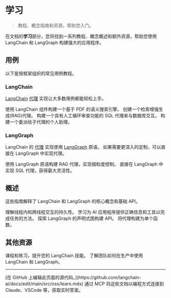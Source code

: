 # 学习

> 教程、概念指南和资源，帮助您入门。

在文档的**学习**部分，您将找到一系列教程、概念概述和额外资源，帮助您使用 LangChain 和 LangGraph 构建强大的应用程序。

## 用例

以下是按框架组织的常见用例教程。

### LangChain

[LangChain](/oss/python/langchain/overview) [代理](/oss/python/langchain/agents) 实现让大多数用例都能轻松上手。

<Card title="语义搜索" icon="magnifying-glass" href="/oss/python/langchain/knowledge-base" horizontal>
  使用 LangChain 组件构建一个基于 PDF 的语义搜索引擎。
</Card>

<Card title="RAG 代理" icon="user-magnifying-glass" href="/oss/python/langchain/rag" horizontal>
  创建一个检索增强生成(RAG)代理。
</Card>

<Card title="SQL 代理" icon="database" href="/oss/python/langchain/sql-agent" horizontal>
  构建一个具有人工循环审查功能的 SQL 代理来与数据库交互。
</Card>

<Card title="主管代理" icon="sitemap" href="/oss/python/langchain/supervisor" horizontal>
  构建一个委派给子代理的个人助理。
</Card>

### LangGraph

LangChain 的 [代理](/oss/python/langchain/agents) 实现使用 [LangGraph](/oss/python/langgraph/overview) 原语。
如果需要更深入的定制，可以直接在 LangGraph 中实现代理。

<Card title="自定义 RAG 代理" icon="user-magnifying-glass" href="/oss/python/langgraph/agentic-rag" horizontal>
  使用 LangGraph 原语构建 RAG 代理，实现细粒度控制。
</Card>

<Card title="自定义 SQL 代理" icon="database" href="/oss/python/langgraph/sql-agent" horizontal>
  直接在 LangGraph 中实现 SQL 代理，获得最大灵活性。
</Card>

## 概述

这些指南解释了 LangChain 和 LangGraph 的核心概念和基础 API。

<Card title="记忆" icon="brain" href="/oss/python/concepts/memory" horizontal>
  理解线程内和跨线程交互的持久性。
</Card>

<Card title="上下文工程" icon="book-open" href="/oss/python/concepts/context" horizontal>
  学习为 AI 应用程序提供正确信息和工具以完成任务的方法。
</Card>

<Card title="图 API" icon="chart-network" href="/oss/python/langgraph/graph-api" horizontal>
  探索 LangGraph 的声明式图构建 API。
</Card>

<Card title="函数式 API" icon="code" href="/oss/python/langgraph/functional-api" horizontal>
  将代理构建为单个函数。
</Card>

## 其他资源

<Card title="LangChain 学院" icon="graduation-cap" href="https://academy.langchain.com/" horizontal>
  课程和练习，提升您的 LangChain 技能。
</Card>

<Card title="案例研究" icon="screen-users" href="/oss/python/langgraph/case-studies" horizontal>
    了解团队如何在生产中使用 LangChain 和 LangGraph。
</Card>

***

<Callout icon="pen-to-square" iconType="regular">
  [在 GitHub 上编辑此页面的源代码。](https://github.com/langchain-ai/docs/edit/main/src/oss/learn.mdx)
</Callout>

<Tip icon="terminal" iconType="regular">
    通过 MCP 将这些文档以编程方式连接到 Claude、VSCode 等，获取实时答案。
</Tip>